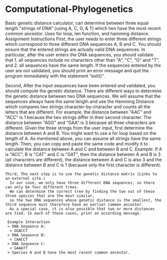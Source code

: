# Computational-Phylogenetics
Basic genetic distance calculator, can determine between three equal length "strings of DNA" (using A, C, G, &amp; T) which two have the most recent common ancestor. Uses for loop, len function, and hamming distance.
Assignment Instructions
  First, the user needs to enter three different strings which correspond to three different DNA sequences A, B and C. 
    You should ensure that the entered strings are actually valid DNA sequences.
    In particular, after the user enters the DNA sequences, you should validate that
      1. all sequences include no characters other than "A", "C", "G" and "T", and
      2. all sequences have the same length.
    If the sequences entered by the user are not validated, you should print an error message and quit the program immediately with the statement "exit()".
    
   Second, After the input sequences have been entered and validated, you should compute the genetic distance. 
    There are different ways to determine the genetic distance between two DNA sequences.
    We will assume that the sequences always have the same length and use the Hamming Distance 
    which compares two strings character-by-character and counts all the letters that are different. 
    For example, the distance between "AAC" and "ACC" is 1 because the two strings differ in their second character. 
    The distance between "AGG" and "GAA" is 3 because all three characters are different. 
    Given the three strings from the user input, first determine the distance between A and B. 
    You might want to use a for loop based on the length of A. As mentioned above, you can assume all strings have the same length. 
    Then, you can copy and paste the same code and modify it to calculate the distance between A and C and between B and C.
      Example: If A is "ACC", B is "CAT" and C is "GAT", then the distance between A and B is 3 (all characters are different), 
      the distance between A and C is also 3 and the distance between B and C is 1 (because only the first character is different).
      
    Third, The next step is to use the genetic distance matrix (Links to an external site.)
      In our case, we only have three different DNA sequences, so there can only be four different trees. 
      We can determine the correct tree by finding the two out of these three species that are the most similar, 
      so the two DNA sequences whose genetic distance is the smallest, the third sequence must therefore have an earlier common ancestor. 
      As a special case, it is also possible that two or more distances are tied. In each of these cases, print an according message.
      
     Example Interaction
     > DNA Sequence A:
      < GGACCT
     > DNA Sequence B:
      < CAACCT
     > DNA Sequence C:
      < GAAATT
     > Species A and B have the most recent common ancestor.
